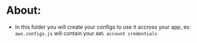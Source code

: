 # About:

- In this folder you will create your configs to use it accross your app, ex: `aws.configs.js` will contain your `AWS account credentials`
